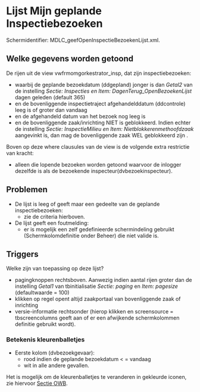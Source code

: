 # Lijst Mijn geplande Inspectiebezoeken

Schermidentifier: MDLC_geefOpenInspectieBezoekenLijst.xml.

## Welke gegevens worden getoond

De rijen uit de view vwfrmomgorkestrator_insp, dat zijn inspectiebezoeken:

- waarbij de geplande bezoekdatum (ddgepland) jonger is dan _Getal2_ van de instelling _Sectie: Inspecties en Item: DagenTerug_OpenBezoekenLijst_ dagen geleden (default 365)
- en de bovenliggende inspectietraject afgehandelddatum (ddcontrole) leeg is of groter dan vandaag
- en de afgehandeld datum van het bezoek nog leeg is
- en de bovenliggende zaak/inrichting NIET is geblokkeerd. Indien echter de instelling _Sectie: InspectieMilieu en Item: Nietblokkerenmethoofdzaak_ aangevinkt is, dan mag de bovenliggende zaak WEL geblokkeerd zijn .

Boven op deze where clausules van de view is de volgende extra restrictie van kracht:

- alleen die lopende bezoeken worden getoond waarvoor de inlogger dezelfde is als de bezoekende inspecteur(dvbezoekinspecteur).

## Problemen

- De lijst is leeg of geeft maar een gedeelte van de geplande inspectiebezoeken:
  - zie de criteria hierboven.
- De lijst geeft een foutmelding:
  - er is mogelijk een zelf gedefinieerde schermindeling gebruikt (Schermkolomdefinitie onder Beheer) die niet valide is.

## Triggers

Welke zijn van toepassing op deze lijst?

- pagingknoppen rechtsboven. Aanwezig indien aantal rijen groter dan de instelling _Getal1_ van tbinitialisatie _Sectie: paging_ en _Item: pagesize_ (defaultwaarde = 100)
- klikken op regel opent altijd zaakportaal van bovenliggende zaak of inrichting
- versie-informatie rechtsonder (hierop klikken en screensource = tbscreencolumns geeft aan of er een afwijkende schermkolommen definitie gebruikt wordt).

### Betekenis kleurenballetjes

- Eerste kolom (dvbezoekgevaar):
  - rood indien de geplande bezoekdatum < = vandaag
  - wit in alle andere gevallen.

Het is mogelijk om de kleurenballetjes te veranderen in gekleurde iconen, zie hiervoor [Sectie OWB](../../../../instellen_inrichten/configuratie/sectie_owb.md).
